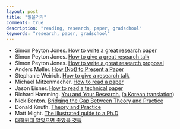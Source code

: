 ```yaml
---
layout: post
title: "읽을거리"
comments: true
description: "reading, research, paper, gradschool"
keywords: "research, paper, gradschool"
---
```


*   Simon Peyton Jones. [How to write a great research paper](http://prl.korea.ac.kr/~pronto/home/resources/simon-papers.pdf)
*   Simon Peyton Jones. [How to give a great research talk](resources/simon-talks.pdf)
*   Simon Peyton Jones. [How to write a great research proposal](resources/simon-proposal.pdf)
*   Anders Møller. [How (Not) to Present a Paper](resources/anders-talks.pdf)
*   Stephanie Weirich. [How to give a research talk](resources/giving-a-talk.pdf)
*   Michael Mitzenmacher. [How to read a paper](http://www.eecs.harvard.edu/~michaelm/postscripts/ReadPaper.pdf)
*   Jason Eisner. [How to read a technical paper](http://www.cs.jhu.edu/~jason/advice/how-to-read-a-paper.html)
*   Richard Hamming. [You and Your Research.](resources/hamming-en.pdf) ([a Korean translation](resources/hamming-ko.pdf))
*   Nick Benton. [Bridging the Gap Between Theory and Practice](resources/why-cs-theory.ps)
*   Donald Knuth. [Theory and Practice](resources/knuth-theory-practice.pdf)
*   Matt Might. [The illustrated guide to a Ph.D](http://matt.might.net/articles/phd-school-in-pictures/)
*   [대학원때 알았으면 좋았을 것들](http://gradschoolstory.net)
